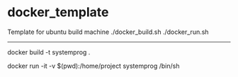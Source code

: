 # docker_template
Template for ubuntu build machine
./docker_build.sh
./docker_run.sh

 -------

 docker build -t systemprog .

 docker run -it -v $(pwd):/home/project systemprog /bin/sh


